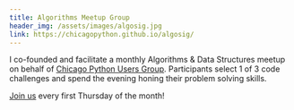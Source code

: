 ```yaml
---
title: Algorithms Meetup Group
header_img: /assets/images/algosig.jpg
link: https://chicagopython.github.io/algosig/
---
```


I co-founded and facilitate a monthly Algorithms & Data Structures meetup on behalf of [Chicago Python Users Group](https://www.chipy.org/). Participants select 1 of 3 code challenges and spend the evening honing their problem solving skills. 

[Join us](https://www.meetup.com/_ChiPy_/) every first Thursday of the month!
